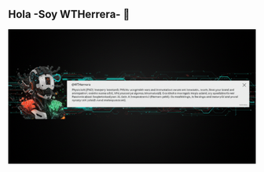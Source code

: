 ## Hola -Soy WTHerrera- 👋

![Texto alternativo](https://github.com/WTHerrera/WTHerrera/blob/main/image_fx3.jpg?raw=true)


<!--
**WTHerrera/WTHerrera** is a ✨ _special_ ✨ repository because its `README.md` (this file) appears on your GitHub profile.

Here are some ideas to get you started:

- 🔭 I’m currently working on ...
- 🌱 I’m currently learning ...
- 👯 I’m looking to collaborate on ...
- 🤔 I’m looking for help with ...
- 💬 Ask me about ...
- 📫 How to reach me: ...
- 😄 Pronouns: ...
- ⚡ Fun fact: ...
-->
